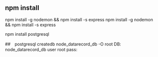 ## npm install 
npm install -g nodemon && npm install -s express npm install -g nodemon && npm install -s express

npm install postgresql

##　postgresql 
createdb node_datarecord_db -O root
DB: node_datarecord_db
user root
pass: 